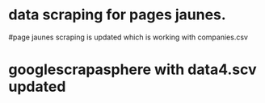 # data scraping for pages jaunes.
#page jaunes scraping is updated which is working with companies.csv
# googlescrapasphere with data4.scv updated

